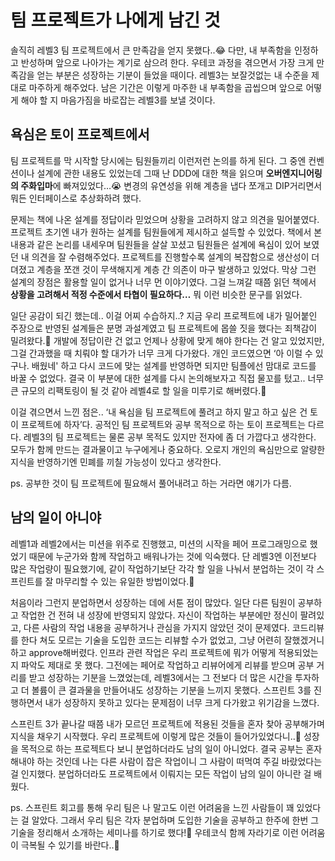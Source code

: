 # 팀 프로젝트가 나에게 남긴 것

솔직히 레벨3 팀 프로젝트에서 큰 만족감을 얻지 못했다..😂 다만, 내 부족함을 인정하고 반성하며 앞으로 나아가는 계기로 삼으려 한다. 우테코 과정을 겪으면서 가장 크게 만족감을 얻는 부분은 성장하는 기분이 들었을 때이다. 레벨3는 보잘것없는 내 수준을 제대로 마주하게 해주었다. 남은 기간은 이렇게 마주한 내 부족함을 곱씹으며 앞으로 어떻게 해야 할 지 마음가짐을 바로잡는 레벨3를 보낼 것이다.

## 욕심은 토이 프로젝트에서

팀 프로젝트를 막 시작할 당시에는 팀원들끼리 이런저런 논의를 하게 된다. 그 중엔 컨벤션이나 설계에 관한 내용도 있었는데 그때 난 DDD에 대한 책을 읽으며 **오버엔지니어링의 주화입마**에 빠져있었다…😭 변경의 유연성을 위해 계층을 냅다 쪼개고 DIP거리면서 뭐든 인터페이스로 추상화하려 했다.

문제는 책에 나온 설계를 정답이라 믿었으며 상황을 고려하지 않고 의견을 밀어붙였다. 프로젝트 초기엔 내가 원하는 설계를 팀원들에게 제시하고 설득할 수 있었다. 책에서 본 내용과 같은 논리를 내세우며 팀원들을 살살 꼬셨고 팀원들은 설계에 욕심이 있어 보였던 내 의견을 잘 수렴해주었다. 프로젝트를 진행할수록 설계의 복잡함으로 생산성이 더뎌졌고 계층을 쪼갠 것이 무색해지게 계층 간 의존이 마구 발생하고 있었다. 막상 그런 설계의 장점은 활용할 일이 없거나 너무 먼 이야기였다. 그걸 느껴갈 때쯤 읽던 책에서 **상황을 고려해서 적정 수준에서 타협이 필요하다…** 뭐 이런 비슷한 문구를 읽었다.

일단 공감이 되긴 했는데.. 이걸 어찌 수습하지..? 지금 우리 프로젝트에 내가 밀어붙인 주장으로 반영된 설계들은 분명 과설계였고 팀 프로젝트에 몹쓸 짓을 했다는 죄책감이 밀려왔다.🤪 개발에 정답이란 건 없고 언제나 상황에 맞게 해야 한다는 건 알고 있었지만, 그걸 간과했을 때 치뤄야 할 대가가 너무 크게 다가왔다. 개인 코드였으면 ‘아 이럴 수 있구나. 배웠네' 하고 다시 코드에 맞는 설계를 반영하면 되지만 팀플에선 맘대로 코드를 바꿀 수 없었다. 결국 이 부분에 대한 설계를 다시 논의해보자고 직접 물꼬를 텄고.. 너무 큰 규모의 리팩토링이 될 것 같아 레벨4로 할 일을 미루기로 해버렸다.🤣

이걸 겪으면서 느낀 점은.. ‘내 욕심을 팀 프로젝트에 풀려고 하지 말고 하고 싶은 건 토이 프로젝트에 하자’다. 공적인 팀 프로젝트와 공부 목적으로 하는 토이 프로젝트는 다르다. 레벨3의 팀 프로젝트는 물론 공부 목적도 있지만 전자에 좀 더 가깝다고 생각한다. 모두가 함께 만드는 결과물이고 누구에게나 중요하다. 오로지 개인의 욕심만으로 알량한 지식을 반영하기엔 민폐를 끼칠 가능성이 있다고 생각한다.

ps. 공부한 것이 팀 프로젝트에 필요해서 풀어내려고 하는 거라면 얘기가 다름.

## 남의 일이 아니야

레벨1과 레벨2에서는 미션을 위주로 진행했고, 미션의 시작을 페어 프로그래밍으로 했었기 때문에 누군가와 함께 작업하고 배워나가는 것에 익숙했다. 단 레벨3엔 이전보다 많은 작업량이 필요했기에, 같이 작업하기보단 각각 할 일을 나눠서 분업하는 것이 각 스프린트를 잘 마무리할 수 있는 유일한 방법이었다.🏃

처음이라 그런지 분업하면서 성장하는 데에 서툰 점이 많았다. 일단 다른 팀원이 공부하고 작업한 건 전혀 내 성장에 반영되지 않았다. 자신이 작업하는 부분에만 정신이 팔려있고, 다른 사람의 작업 내용을 공부하거나 관심을 가지지 않았던 것이 문제였다. 코드리뷰를 한다 쳐도 모르는 기술을 도입한 코드는 리뷰할 수가 없었고, 그냥 어련히 잘했겠거니 하고 approve해버렸다. 인프라 관련 작업은 우리 프로젝트에 뭐가 어떻게 적용되었는지 파악도 제대로 못 했다. 그전에는 페어로 작업하고 리뷰어에게 리뷰를 받으며 공부 거리를 받고 성장하는 기분을 느꼈었는데, 레벨3에서는 그 전보다 더 많은 시간을 투자하고 더 볼륨이 큰 결과물을 만들어내도 성장하는 기분을 느끼지 못했다. 스프린트 3를 진행하면서 내가 성장하지 못하고 있다는 문제점이 너무 크게 다가왔고 위기감을 느꼈다. 

스프린트 3가 끝나갈 때쯤 내가 모르던 프로젝트에 적용된 것들을 혼자 찾아 공부해가며 지식을 채우기 시작했다. 우리 프로젝트에 이렇게 많은 것들이 들어가있었다니..🤯 성장을 목적으로 하는 프로젝트다 보니 분업하더라도 남의 일이 아니었다. 결국 공부는 혼자 해내야 하는 것인데 나는 다른 사람이 잡은 작업이니 그 사람이 떠먹여 주길 바랐었다는 걸 인지했다. 분업하더라도 프로젝트에서 이뤄지는 모든 작업이 남의 일이 아니란 걸 배웠다.

ps. 스프린트 회고를 통해 우리 팀은 나 말고도 이런 어려움을 느낀 사람들이 꽤 있었다는 걸 알았다. 그래서 우리 팀은 각자 분업하며 도입한 기술을 공부하고 한주에 한번 그 기술을 정리해서 소개하는 세미나를 하기로 했다!🤗  우테코식 함께 자라기로 이런 어려움이 극복될 수 있기를 바란다..🙏
